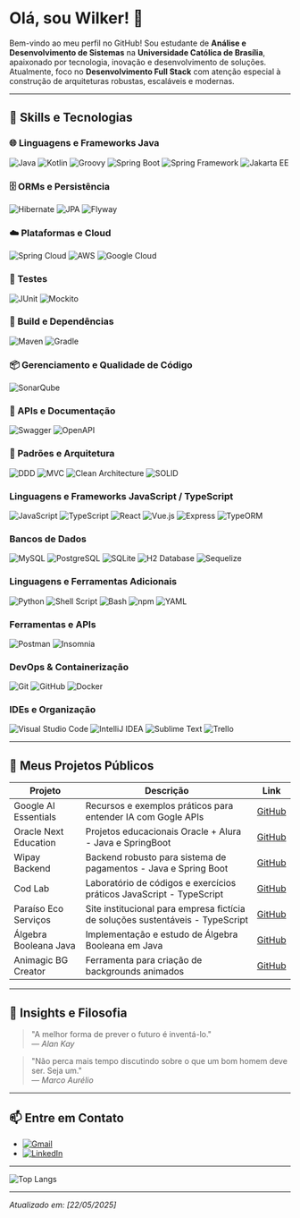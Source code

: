 # Olá, sou Wilker! 👋

Bem-vindo ao meu perfil no GitHub! Sou estudante de **Análise e Desenvolvimento de Sistemas** na **Universidade Católica de Brasília**, apaixonado por tecnologia, inovação e desenvolvimento de soluções. Atualmente, foco no **Desenvolvimento Full Stack** com atenção especial à construção de arquiteturas robustas, escaláveis e modernas.

---

## 🚀 Skills e Tecnologias
### 🌐 Linguagens e Frameworks Java
![Java](https://img.shields.io/badge/-Java-333333?style=flat&logo=java&logoColor=007396)
![Kotlin](https://img.shields.io/badge/-Kotlin-333333?style=flat&logo=kotlin&logoColor=7F52FF)
![Groovy](https://img.shields.io/badge/-Groovy-333333?style=flat&logo=apachegroovy&logoColor=4298B8)
![Spring Boot](https://img.shields.io/badge/-Spring_Boot-333333?style=flat&logo=springboot&logoColor=6DB33F)
![Spring Framework](https://img.shields.io/badge/-Spring_Framework-333333?style=flat&logo=spring&logoColor=6DB33F)
![Jakarta EE](https://img.shields.io/badge/-Jakarta_EE-333333?style=flat&logo=jakartaee&logoColor=E76F00)


### 🗄️ ORMs e Persistência
![Hibernate](https://img.shields.io/badge/-Hibernate-333333?style=flat&logo=hibernate&logoColor=E4402E)
![JPA](https://img.shields.io/badge/-JPA-333333?style=flat&logo=java&logoColor=white)
![Flyway](https://img.shields.io/badge/-Flyway-333333?style=flat&logoColor=white)

### ☁️ Plataformas e Cloud
![Spring Cloud](https://img.shields.io/badge/-Spring_Cloud-333333?style=flat&logo=spring&logoColor=6DB33F)
![AWS](https://img.shields.io/badge/-AWS-333333?style=flat&logo=amazonaws&logoColor=FF9900)
![Google Cloud](https://img.shields.io/badge/-Google_Cloud-333333?style=flat&logo=googlecloud&logoColor=4285F4)

### 🧪 Testes
![JUnit](https://img.shields.io/badge/-JUnit-333333?style=flat&logoColor=white)
![Mockito](https://img.shields.io/badge/-Mockito-333333?style=flat&logoColor=white)

### 🧰 Build e Dependências
![Maven](https://img.shields.io/badge/-Maven-333333?style=flat&logo=apachemaven&logoColor=C71A36)
![Gradle](https://img.shields.io/badge/-Gradle-333333?style=flat&logo=gradle&logoColor=02303A)

### 📦 Gerenciamento e Qualidade de Código
![SonarQube](https://img.shields.io/badge/-SonarQube-333333?style=flat&logo=sonarqube&logoColor=4E9BCD)

### 🧩 APIs e Documentação
![Swagger](https://img.shields.io/badge/-Swagger-333333?style=flat&logo=swagger&logoColor=85EA2D)
![OpenAPI](https://img.shields.io/badge/-OpenAPI-333333?style=flat&logo=swagger&logoColor=85EA2D)

### 🧠 Padrões e Arquitetura
![DDD](https://img.shields.io/badge/-DDD-333333?style=flat&logoColor=white)
![MVC](https://img.shields.io/badge/-MVC-333333?style=flat&logoColor=white)
![Clean Architecture](https://img.shields.io/badge/-Clean_Architecture-333333?style=flat&logoColor=white)
![SOLID](https://img.shields.io/badge/-SOLID-333333?style=flat&logoColor=white)


### Linguagens e Frameworks JavaScript / TypeScript
![JavaScript](https://img.shields.io/badge/-JavaScript-333333?style=flat&logo=javascript)
![TypeScript](https://img.shields.io/badge/-TypeScript-333333?style=flat&logo=typescript&logoColor=3178C6)
![React](https://img.shields.io/badge/-React-333333?style=flat&logo=react)
![Vue.js](https://img.shields.io/badge/-Vue.js-333333?style=flat&logo=vue.js&logoColor=4FC08D)
![Express](https://img.shields.io/badge/-Express-333333?style=flat&logo=express)
![TypeORM](https://img.shields.io/badge/-TypeORM-333333?style=flat&logo=typeorm&logoColor=3178C6)

### Bancos de Dados
![MySQL](https://img.shields.io/badge/-MySQL-333333?style=flat&logo=mysql)
![PostgreSQL](https://img.shields.io/badge/-PostgreSQL-333333?style=flat&logo=postgresql)
![SQLite](https://img.shields.io/badge/-SQLite-333333?style=flat&logo=sqlite)
![H2 Database](https://img.shields.io/badge/-H2%20Database-333333?style=flat&logo=h2database&logoColor=00758F)
![Sequelize](https://img.shields.io/badge/-Sequelize-333333?style=flat&logo=sequelize)

### Linguagens e Ferramentas Adicionais
![Python](https://img.shields.io/badge/-Python-333333?style=flat&logo=python)
![Shell Script](https://img.shields.io/badge/-Shell_Script-333333?style=flat&logo=gnu-bash&logoColor=4EAA25)
![Bash](https://img.shields.io/badge/-Bash-333333?style=flat&logo=gnu-bash)
![npm](https://img.shields.io/badge/-npm-333333?style=flat&logo=npm)
![YAML](https://img.shields.io/badge/-YAML-333333?style=flat&logo=yaml)

### Ferramentas e APIs
![Postman](https://img.shields.io/badge/-Postman-333333?style=flat&logo=postman)
![Insomnia](https://img.shields.io/badge/-Insomnia-333333?style=flat&logo=insomnia)

### DevOps & Containerização
![Git](https://img.shields.io/badge/-Git-333333?style=flat&logo=git)
![GitHub](https://img.shields.io/badge/-GitHub-333333?style=flat&logo=github)
![Docker](https://img.shields.io/badge/-Docker-333333?style=flat&logo=docker)

### IDEs e Organização
![Visual Studio Code](https://img.shields.io/badge/-Visual%20Studio%20Code-333333?style=flat&logo=visual-studio-code&logoColor=007ACC)
![IntelliJ IDEA](https://img.shields.io/badge/-IntelliJ%20IDEA-333333?style=flat&logo=intellij-idea&logoColor=000000)
![Sublime Text](https://img.shields.io/badge/-Sublime%20Text-333333?style=flat&logo=sublime-text&logoColor=FF9800)
![Trello](https://img.shields.io/badge/-Trello-333333?style=flat&logo=trello&logoColor=007ACC)

---

## 📂 Meus Projetos Públicos

| Projeto | Descrição | Link |
|---------|-----------|------|
| Google AI Essentials | Recursos e exemplos práticos para entender IA com Gogle APIs | [GitHub](https://github.com/Wil-JC-Pimenta/GoogleAIEssentials) |
| Oracle Next Education | Projetos educacionais Oracle + Alura - Java e SpringBoot | [GitHub](https://github.com/Wil-JC-Pimenta/Oracle-Next-Education) |
| Wipay Backend | Backend robusto para sistema de pagamentos - Java e Spring Boot| [GitHub](https://github.com/Wil-JC-Pimenta/wipay-backend) |
| Cod Lab | Laboratório de códigos e exercícios práticos JavaScript - TypeScript | [GitHub](https://github.com/Wil-JC-Pimenta/Cod-Lab) |
| Paraíso Eco Serviços | Site institucional para empresa fictícia de soluções sustentáveis - TypeScript | [GitHub](https://github.com/Wil-JC-Pimenta/Paraiso-EcoServicos) |
| Álgebra Booleana Java | Implementação e estudo de Álgebra Booleana em Java | [GitHub](https://github.com/Wil-JC-Pimenta/algebra-booleana-java) |
| Animagic BG Creator | Ferramenta para criação de backgrounds animados | [GitHub](https://github.com/Wil-JC-Pimenta/animagic-bg-creator) |

---

## 🌟 Insights e Filosofia

> "A melhor forma de prever o futuro é inventá-lo."  
> — *Alan Kay*

> "Não perca mais tempo discutindo sobre o que um bom homem deve ser. Seja um."  
> — *Marco Aurélio*

---

## 📫 Entre em Contato

- [![Gmail](https://img.shields.io/badge/Gmail-333333?style=for-the-badge&logo=gmail&logoColor=red)](mailto:wiljcpimenta@example.com)  
- [![LinkedIn](https://img.shields.io/badge/LinkedIn-0077B5?style=for-the-badge&logo=linkedin&logoColor=white)](https://linkedin.com/in/wil-j-c-pimenta)

---

![Top Langs](https://github-readme-stats-git-masterrstaa-rickstaa.vercel.app/api/top-langs/?username=Wil-JC-Pimenta&layout=compact&bg_color=000&border_color=30A3DC&title_color=E94D5F&text_color=FFF)

---

*Atualizado em: [22/05/2025]*

